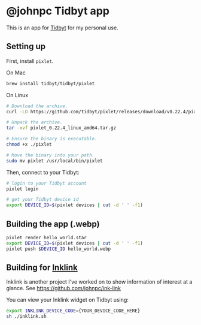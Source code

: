 # @johnpc Tidbyt app

This is an app for [Tidbyt](https://tidbyt.com/) for my personal use.

## Setting up

First, install `pixlet`.

On Mac

```bash
brew install tidbyt/tidbyt/pixlet
```

On Linux

```bash
# Download the archive.
curl -LO https://github.com/tidbyt/pixlet/releases/download/v0.22.4/pixlet_0.22.4_linux_amd64.tar.gz

# Unpack the archive.
tar -xvf pixlet_0.22.4_linux_amd64.tar.gz

# Ensure the binary is executable.
chmod +x ./pixlet

# Move the binary into your path.
sudo mv pixlet /usr/local/bin/pixlet
```

Then, connect to your Tidbyt:

```bash
# login to your Tidbyt account
pixlet login

# get your Tidbyt device id
export DEVICE_ID=$(pixlet devices | cut -d ' ' -f1)
```

## Building the app (.webp)

```bash
pixlet render hello_world.star
export DEVICE_ID=$(pixlet devices | cut -d ' ' -f1)
pixlet push $DEVICE_ID hello_world.webp
```

## Building for [Inklink](https://getinklink.net)

Inklink is another project I've worked on to show information of interest at a glance. See https://github.com/johnpc/ink-link

You can view your Inklink widget on Tidbyt using:

```bash
export INKLINK_DEVICE_CODE={YOUR_DEVICE_CODE_HERE}
sh ./inklink.sh
```
